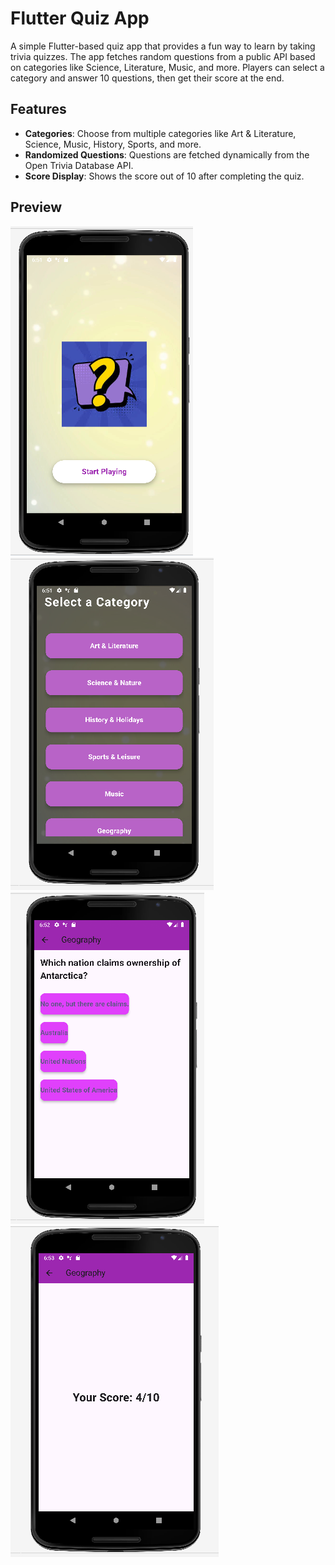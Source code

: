 # Flutter Quiz App

A simple Flutter-based quiz app that provides a fun way to learn by taking trivia quizzes. The app fetches random questions from a public API based on categories like Science, Literature, Music, and more. Players can select a category and answer 10 questions, then get their score at the end.

## Features

- **Categories**: Choose from multiple categories like Art & Literature, Science, Music, History, Sports, and more.
- **Randomized Questions**: Questions are fetched dynamically from the Open Trivia Database API.
- **Score Display**: Shows the score out of 10 after completing the quiz.

## Preview

![Onboarding_Screen](onboarding_screen.png) 
![Category_Screen](category_screen.png) 
![Question_Screen](question_screen.png) 
![Result_Screen](result_screen.png) 

